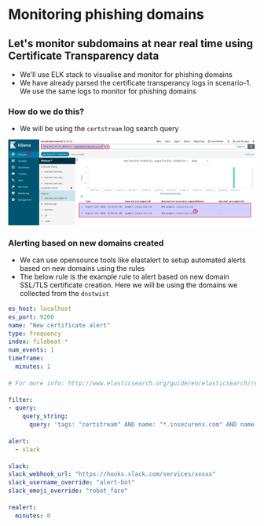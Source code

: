 # Monitoring phishing domains

## Let's monitor subdomains at near real time using Certificate Transparency data

- We'll use ELK stack to visualise and monitor for phishing domains
- We have already parsed the certificate transperancy logs in scenario-1. We use the same logs to monitor for phishing domains

### How do we do this?

* We will be using the `certstream` log search query

![query phishing domain in discover search](imgs/query-phishing-domain.png)


### Alerting based on new domains created

* We can use opensource tools like elastalert to setup automated alerts based on new domains using the rules
* The below rule is the example rule to alert based on new domain SSL/TLS certificate creation. Here we will be using the domains we collected from the `dnstwist`

```yaml
es_host: localhost
es_port: 9200
name: "New certificate alert"
type: frequency
index: filebeat-*
num_events: 1
timeframe:
  minutes: 1

# For more info: http://www.elasticsearch.org/guide/en/elasticsearch/reference/current/query-dsl.html

filter:
- query:
    query_string:
      query: 'tags: "certstream" AND name: "*.insecurens.com" AND name: "*.insecurenss.com"'

alert:
  - slack

slack:
slack_webhook_url: "https://hooks.slack.com/services/xxxxx"
slack_username_override: "alert-bot"
slack_emoji_override: "robot_face"

realert:
  minutes: 0
```